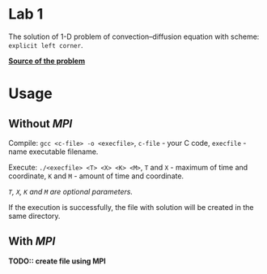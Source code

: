 # Lab 1
The solution of 1-D problem of convection–diffusion equation with scheme: `explicit left corner`.

__[Source of the problem](http://mipt.ru/drec/upload/7c2/lab1-arpgyfe1u5e.pdf)__

# Usage
## Without *MPI*
Compile: `gcc <c-file> -o <execfile>`, `c-file` - your C code, `execfile` - name executable filename.

Execute: `./<execfile> <T> <X> <K> <M>`, `T` and `X` - maximum of time and coordinate, `K` and `M` - amount of time and coordinate.

*`T`, `X`, `K` and `M` are optional parameters.*

If the execution is successfully, the file with solution will be created in the same directory.

## With *MPI*
__TODO:: create file using MPI__
